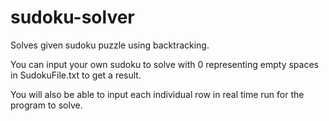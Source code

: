 # sudoku-solver
Solves given sudoku puzzle using backtracking. 

You can input your own sudoku to solve with 0 representing 
empty spaces in SudokuFile.txt to get a result.

You will also be able to input each individual row in real time run for the program to solve. 


